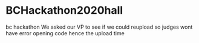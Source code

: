 # BCHackathon2020hall
bc hackathon
We asked our VP to see if we could reupload so judges wont have error opening code hence the upload time
